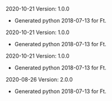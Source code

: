 2020-10-21 Version: 1.0.0
- Generated python 2018-07-13 for Ft.

2020-10-21 Version: 1.0.0
- Generated python 2018-07-13 for Ft.

2020-10-21 Version: 1.0.0
- Generated python 2018-07-13 for Ft.

2020-08-26 Version: 2.0.0
- Generated python 2018-07-13 for Ft.

